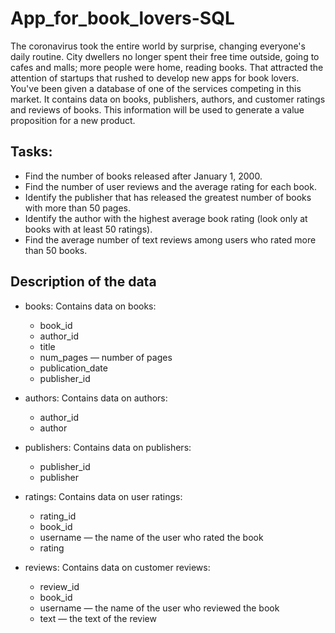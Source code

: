 # App_for_book_lovers-SQL

The coronavirus took the entire world by surprise, changing everyone's daily routine. City dwellers no longer spent their free time outside, going to cafes and malls; more people were home, reading books. That attracted the attention of startups that rushed to develop new apps for book lovers.
You've been given a database of one of the services competing in this market. It contains data on books, publishers, authors, and customer ratings and reviews of books. This information will be used to generate a value proposition for a new product.

## Tasks:
- Find the number of books released after January 1, 2000.
- Find the number of user reviews and the average rating for each book.
- Identify the publisher that has released the greatest number of books with more than 50 pages.
- Identify the author with the highest average book rating (look only at books with at least 50 ratings).
- Find the average number of text reviews among users who rated more than 50 books.

## Description of the data

- books: Contains data on books:
    - book_id
    - author_id
    - title
    - num_pages — number of pages
    - publication_date
    - publisher_id

- authors: Contains data on authors:
    - author_id
    - author

- publishers: Contains data on publishers:
    - publisher_id
    - publisher

- ratings: Contains data on user ratings:
    - rating_id
    - book_id
    - username — the name of the user who rated the book
    - rating

- reviews: Contains data on customer reviews:
    - review_id
    - book_id
    - username — the name of the user who reviewed the book
    - text — the text of the review
